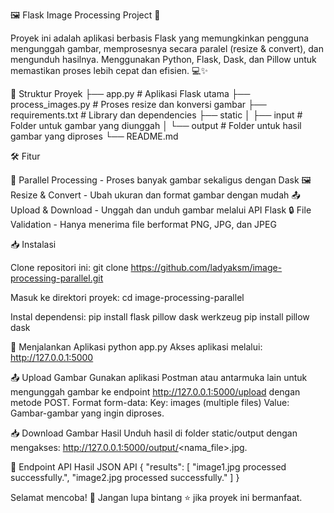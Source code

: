🖼️ Flask Image Processing Project 🚀

Proyek ini adalah aplikasi berbasis Flask yang memungkinkan pengguna mengunggah gambar, memprosesnya secara paralel (resize & convert), dan mengunduh hasilnya. Menggunakan Python, Flask, Dask, dan Pillow untuk memastikan proses lebih cepat dan efisien. 💻✨

📂 Struktur Proyek
├── app.py                # Aplikasi Flask utama
├── process_images.py     # Proses resize dan konversi gambar
├── requirements.txt      # Library dan dependencies
├── static
│   ├── input             # Folder untuk gambar yang diunggah
│   └── output            # Folder untuk hasil gambar yang diproses
└── README.md

🛠️ Fitur

🚀 Parallel Processing - Proses banyak gambar sekaligus dengan Dask
🖼️ Resize & Convert - Ubah ukuran dan format gambar dengan mudah
📤 Upload & Download - Unggah dan unduh gambar melalui API Flask
🔒 File Validation - Hanya menerima file berformat PNG, JPG, dan JPEG

📥 Instalasi

Clone repositori ini:
git clone https://github.com/ladyaksm/image-processing-parallel.git

Masuk ke direktori proyek:
cd image-processing-parallel


Instal dependensi:
pip install flask pillow dask werkzeug
pip install pillow dask

🚀 Menjalankan Aplikasi
python app.py
Akses aplikasi melalui: http://127.0.0.1:5000

📤 Upload Gambar
Gunakan aplikasi  Postman atau antarmuka lain untuk mengunggah gambar ke endpoint http://127.0.0.1:5000/upload dengan metode POST.
Format form-data:
     Key: images (multiple files)
     Value: Gambar-gambar yang ingin diproses.


📥 Download Gambar Hasil
Unduh hasil di folder static/output dengan mengakses:
http://127.0.0.1:5000/output/<nama_file>.jpg.


🚪 Endpoint API
Hasil JSON API 
{
  "results": [
    "image1.jpg processed successfully.",
    "image2.jpg processed successfully."
  ]
}

Selamat mencoba! 🎉 Jangan lupa bintang ⭐ jika proyek ini bermanfaat.

